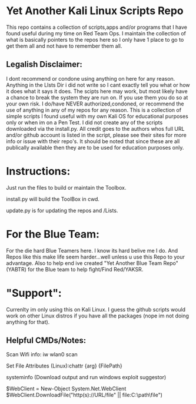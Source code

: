 # Yet Another Kali Linux Scripts Repo
This repo contains a collection of scripts,apps and/or programs that I have found useful during my time on Red Team Ops. I maintain the collection of what is basically pointers to the repos here so I only have 1 place to go to get them all and not have to remember them all.

## Legalish Disclaimer: 
I dont recommend or condone using anything on here for any reason. Anything in the LIsts Dir i did not write so I cant exactly tell you what or how it does what it says it does. The scipts here may work, but most likely have a chance to break the system they are run on. If you use them you do so at your own risk. I do/have NEVER authorized,condoned, or recommend the use of anything in any of my repos for any reason. This is a collection of simple scripts I found useful with my own Kali OS for educational purposes only or when im on a Pen Test. I did not create any of the scripts downloaded via the install.py. All credit goes to the authors whos full URL and/or github account is listed in the script, please see their sites for more info or issue with their repo's. It should be noted that since these are all publically available then they are to be used for education purposes only.

# Instructions:
Just run the files to build or maintain the Toolbox.

install.py will build the ToolBox in cwd.

update.py is for updating the repos and /Lists.

# For the Blue Team:
For the die hard Blue Teamers here. I know its hard belive me I do. And Repos like this make life seem harder...well unless u use this Repo to your advantage. Also to help end ive created "Yet Another Blue Team Repo" (YABTR) for the Blue team to help fight/Find Red/YAKSR.

# "Support":
Currenlty im only using this on Kali Linux. I guess the github scripts would work on other Linux distros if you have all the packages (nope im not doing anything for that).

## Helpful CMDs/Notes:
Scan Wifi info: iw wlan0 scan

Set File Attributes (Linux):chattr {arg} {FilePath}

systeminfo (Download output and run windows exploit suggestor)

$WebClient = New-Object System.Net.WebClient
$WebClient.DownloadFile("http(s)://URL/file" || file:C:\path\file")
